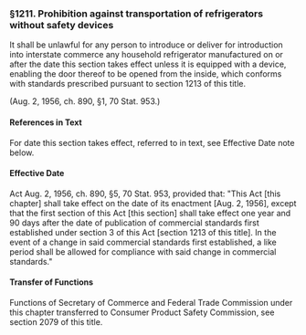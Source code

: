### §1211. Prohibition against transportation of refrigerators without safety devices ###

It shall be unlawful for any person to introduce or deliver for introduction into interstate commerce any household refrigerator manufactured on or after the date this section takes effect unless it is equipped with a device, enabling the door thereof to be opened from the inside, which conforms with standards prescribed pursuant to section 1213 of this title.

(Aug. 2, 1956, ch. 890, §1, 70 Stat. 953.)

#### References in Text ####

For date this section takes effect, referred to in text, see Effective Date note below.

#### Effective Date ####

Act Aug. 2, 1956, ch. 890, §5, 70 Stat. 953, provided that: "This Act [this chapter] shall take effect on the date of its enactment [Aug. 2, 1956], except that the first section of this Act [this section] shall take effect one year and 90 days after the date of publication of commercial standards first established under section 3 of this Act [section 1213 of this title]. In the event of a change in said commercial standards first established, a like period shall be allowed for compliance with said change in commercial standards."

#### Transfer of Functions ####

Functions of Secretary of Commerce and Federal Trade Commission under this chapter transferred to Consumer Product Safety Commission, see section 2079 of this title.